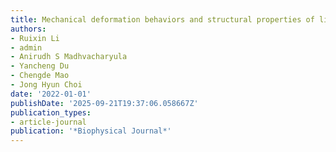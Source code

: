 ```yaml
---
title: Mechanical deformation behaviors and structural properties of ligated DNA crystals
authors:
- Ruixin Li
- admin
- Anirudh S Madhvacharyula
- Yancheng Du
- Chengde Mao
- Jong Hyun Choi
date: '2022-01-01'
publishDate: '2025-09-21T19:37:06.058667Z'
publication_types:
- article-journal
publication: '*Biophysical Journal*'
---
```


